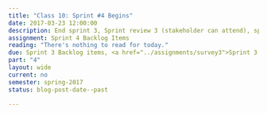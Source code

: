 ```yaml
---
title: "Class 10: Sprint #4 Begins"
date: 2017-03-23 12:00:00
description: End sprint 3, Sprint review 3 (stakeholder can attend), sprint retrospective 3, Begin Sprint 4, Sprint Planning 4
assignment: Sprint 4 Backlog Items
reading: "There's nothing to read for today."
due: Sprint 3 Backlog items, <a href="../assignments/survey3">Sprint 3 Retrospective Survey</a>
part: "4"
layout: wide
current: no
semester: spring-2017
status: blog-post-date--past

---
```

